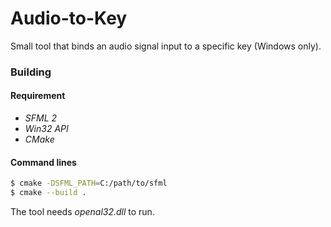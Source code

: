 # Audio-to-Key
Small tool that binds an audio signal input to a specific key (Windows only).

### Building
#### Requirement
- *SFML 2*
- *Win32 API*
- *CMake*

#### Command lines
```bash
$ cmake -DSFML_PATH=C:/path/to/sfml
$ cmake --build .
```

The tool needs *openal32.dll* to run.

